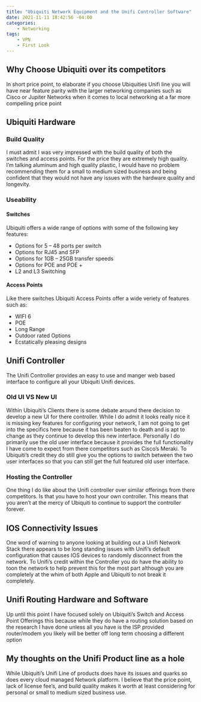 ```yaml
---
title: "Ubiquiti Network Equipment and the Unifi Controller Software"
date: 2021-11-11 18:42:56 -04:00
categories:
    - Networking
tags:
    - VPN
    - First Look
---
```

## Why Choose Ubiquiti over its competitors
In short price point, to elaborate if you choose Ubiquities Unifi line you will have near feature parity with the larger networking companies such as Cisco or Jupiter Networks when it comes to local networking at a far more compelling price point

## Ubiquiti Hardware
### Build Quality
I must admit I was very impressed with the build quality of both the switches and access points. For the price they are extremely high quality. I’m talking aluminum and high quality plastic, I would have no problem recommending them for a small to medium sized business and being confident that they would not have any issues with the hardware quality and longevity.

### Useability
#### Switches
Ubiquiti offers a wide range of options with some of the following key features:
* Options for 5 – 48 ports per switch
* Options for RJ45 and SFP
* Options for 1GB – 25GB transfer speeds
* Options for POE and POE +
* L2 and L3 Switching

#### Access Points
Like there switches Ubiquiti Access Points offer a wide veriety of features such as:
* WIFI 6
* POE
* Long Range
* Outdoor rated Options
* Ecstatically pleasing designs

## Unifi Controller
The Unifi Controller provides an easy to use and manger web based interface to configure all your Ubiquiti Unifi devices.

### Old UI VS New UI
Within Ubiquiti’s Clients there is some debate around there decision to develop a new UI for there controller. While I do admit it looks really nice it is missing key features for configuring your network, I am not going to get into the specifics here because it has been beaten to death and is apt to change as they continue to develop this new interface. Personally I do primarily use the old user interface because it provides the full functionality I have come to expect from there competitors such as Cisco’s Meraki. To Ubiquiti’s credit they do still give you the options to switch between the two user interfaces so that you can still get the full featured old user interface.

### Hosting the Controller
One thing I do like about the Unifi controller over similar offerings from there competitors. Is that you have to host your own controller. This means that you aren’t at the mercy of Ubiquiti to continue to support the controller forever.

## IOS Connectivity Issues
One word of warning to anyone looking at building out a Unifi Network Stack there appears to be long standing issues with Unifi’s default configuration that causes IOS devices to randomly disconnect from the network. To Unifi’s credit within the Controller you do have the ability to toon the network to help prevent this for the most part although you are completely at the whim of both Apple and Ubiquiti to not break it completely.

## Unifi Routing Hardware and Software
Up until this point I have focused solely on Ubiquiti’s Switch and Access Point Offerings this because while they do have a routing solution based on the research I have done unless all you have is the ISP provided router/modem you likely will be better off long term choosing a different option

## My thoughts on the Unifi Product line as a hole
While Ubiquiti’s Unifi Line of products does have its issues and quarks so does every cloud managed Network platform. I believe that the price point, lack of license fee’s, and build quality makes it worth at least considering for personal or small to medium sized business use.